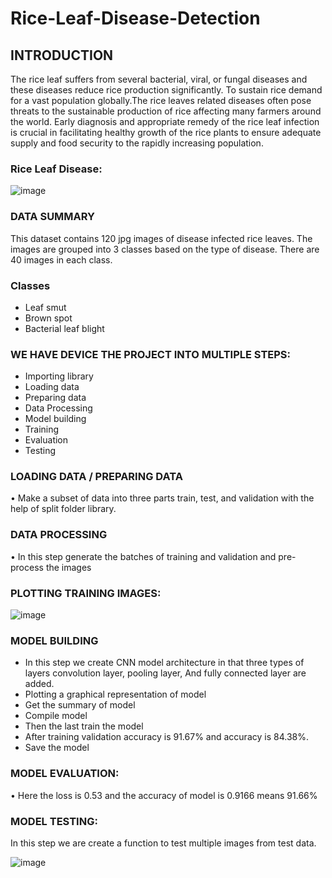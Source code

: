 # Rice-Leaf-Disease-Detection

## INTRODUCTION
The rice leaf suffers from several bacterial, viral, or fungal diseases and these diseases reduce rice production significantly. To sustain rice demand for a vast population globally.The rice leaves related diseases often pose threats to the sustainable production of rice affecting many farmers around the world. Early diagnosis and appropriate remedy of the rice leaf infection is crucial in facilitating healthy growth of the rice plants to ensure adequate supply and food security to the rapidly increasing population.

### Rice Leaf Disease:
![image](https://user-images.githubusercontent.com/101791322/177773023-a8114cb6-c1c4-497b-b51f-de9baef4e8d5.png)

### DATA SUMMARY
This dataset contains 120 jpg images of disease infected rice leaves. The images are grouped into 3 classes based on the type of disease. There are 40 images in each class.

### Classes

* Leaf smut
* Brown spot
* Bacterial leaf blight

### WE HAVE DEVICE THE PROJECT INTO MULTIPLE STEPS:
* Importing library
* Loading data
* Preparing data
* Data Processing 
* Model building
* Training
* Evaluation
* Testing

### LOADING DATA / PREPARING DATA
•	Make a subset of data into three parts train, test, and validation with the help of split folder library.

### DATA PROCESSING
•	In this step generate the batches of training and validation and pre-process the images

### PLOTTING TRAINING IMAGES:
![image](https://user-images.githubusercontent.com/101791322/177773523-fbb6bcbe-81ff-4805-a34d-b655083de8de.png)

### MODEL BUILDING

* In this step we create CNN model architecture in that three types of layers convolution layer, pooling layer, 
And fully connected layer are added.
* Plotting a graphical representation of model
*	Get the summary of model
*	Compile model
*	Then the last train the model 
*	After training validation accuracy is 91.67% and accuracy is 84.38%.
*	Save the model

### MODEL EVALUATION:
•	Here the loss is 0.53 and the accuracy of model is 0.9166 means 91.66%

### MODEL TESTING:
In this step we are create a function to test multiple images from test data. 


![image](https://user-images.githubusercontent.com/101791322/177774011-ba9942b4-ab73-40cf-a3db-8c5db75a64df.png)

 



